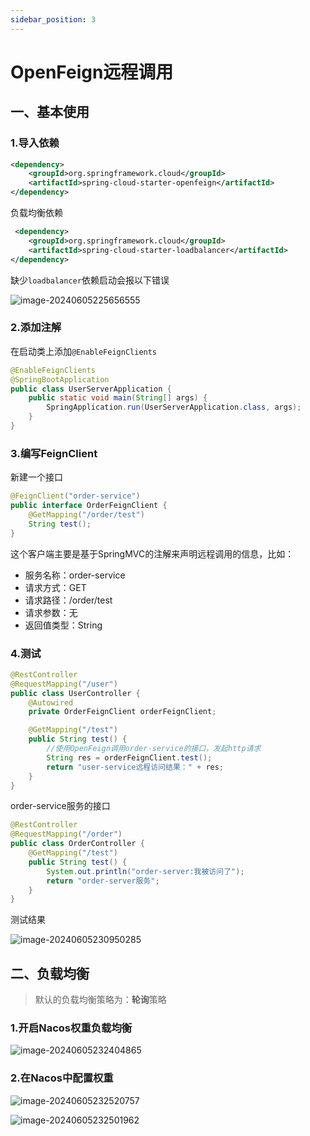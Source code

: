 ```yaml
---
sidebar_position: 3
---
```

# OpenFeign远程调用

## 一、基本使用

### 1.导入依赖

```xml
<dependency>
    <groupId>org.springframework.cloud</groupId>
    <artifactId>spring-cloud-starter-openfeign</artifactId>
</dependency>
```

负载均衡依赖

```xml
 <dependency>
    <groupId>org.springframework.cloud</groupId>
    <artifactId>spring-cloud-starter-loadbalancer</artifactId>
</dependency>
```

缺少`loadbalancer`依赖启动会报以下错误

![image-20240605225656555](https://cdn.jsdelivr.net/gh/studio-hu/drawingBed/img/202406052256618.png)

### 2.添加注解

在启动类上添加`@EnableFeignClients`

```java
@EnableFeignClients
@SpringBootApplication
public class UserServerApplication {
    public static void main(String[] args) {
        SpringApplication.run(UserServerApplication.class, args);
    }
}
```



### 3.编写FeignClient

新建一个接口

```java
@FeignClient("order-service")
public interface OrderFeignClient {
    @GetMapping("/order/test")
    String test();
}
```

这个客户端主要是基于SpringMVC的注解来声明远程调用的信息，比如：

- 服务名称：order-service
- 请求方式：GET
- 请求路径：/order/test
- 请求参数：无
- 返回值类型：String

### 4.测试

```java
@RestController
@RequestMapping("/user")
public class UserController {
    @Autowired
    private OrderFeignClient orderFeignClient;

    @GetMapping("/test")
    public String test() {
        //使用OpenFeign调用order-service的接口，发起http请求
        String res = orderFeignClient.test();
        return "user-service远程访问结果：" + res;
    }
}
```

order-service服务的接口

```java
@RestController
@RequestMapping("/order")
public class OrderController {
    @GetMapping("/test")
    public String test() {
        System.out.println("order-server:我被访问了");
        return "order-server服务";
    }
}
```

测试结果

![image-20240605230950285](https://cdn.jsdelivr.net/gh/studio-hu/drawingBed/img/202406052309339.png)

## 二、负载均衡

> 默认的负载均衡策略为：**轮询**策略

### 1.开启Nacos权重负载均衡

![image-20240605232404865](https://cdn.jsdelivr.net/gh/studio-hu/drawingBed/img/202406052324900.png)

### 2.在Nacos中配置权重

![image-20240605232520757](https://cdn.jsdelivr.net/gh/studio-hu/drawingBed/img/202406052325797.png)

![image-20240605232501962](https://cdn.jsdelivr.net/gh/studio-hu/drawingBed/img/202406052325997.png)